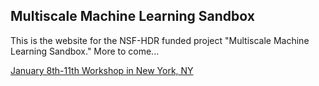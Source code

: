## Multiscale Machine Learning Sandbox

This is the website for the NSF-HDR funded project "Multiscale Machine Learning Sandbox." More to come...

[January 8th-11th Workshop in New York, NY](Kickoff-Meeting.md)
